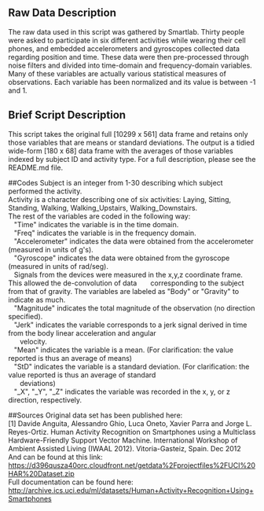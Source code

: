 ## Raw Data Description
The raw data used in this script was gathered by Smartlab. Thirty people were asked to participate in six different activities while wearing their cell phones, and embedded accelerometers and gyroscopes collected data regarding position and time. These data were then pre-processed through noise filters and divided into time-domain and frequency-domain variables. Many of these variables are actually various statistical measures of observations. Each variable has been normalized and its value is between -1 and 1.

## Brief Script Description
This script takes the original full [10299 x 561] data frame and retains only those variables that are means or standard deviations. The output is a tidied wide-form [180 x 68] data frame with the averages of those variables indexed by subject ID and activity type. For a full description, please see the README.md file.

##Codes
Subject is an integer from 1-30 describing which subject performed the activity.  
Activity is a character describing one of six activities: Laying, Sitting, Standing, Walking, Walking_Upstairs, Walking_Downstairs.  
The rest of the variables are coded in the following way:  
&nbsp;&nbsp;&nbsp;"Time" indicates the variable is in the time domain.  
&nbsp;&nbsp;&nbsp;"Freq" indicates the variable is in the frequency domain.  
&nbsp;&nbsp;&nbsp;"Accelerometer" indicates the data were obtained from the accelerometer (measured in units of g's).  
&nbsp;&nbsp;&nbsp;"Gyroscope" indicates the data were obtained from the gyroscope (measured in units of rad/seg).  
&nbsp;&nbsp;&nbsp;Signals from the devices were measured in the x,y,z coordinate frame. This allowed the de-convolution of data &nbsp;&nbsp;&nbsp;&nbsp;&nbsp;&nbsp;corresponding to the subject from that of gravity. The variables are labeled as "Body" or "Gravity" to indicate as much.  
&nbsp;&nbsp;&nbsp;"Magnitude" indicates the total magnitude of the observation (no direction specified).  
&nbsp;&nbsp;&nbsp;"Jerk" indicates the variable corresponds to a jerk signal derived in time from the body linear acceleration and angular  
&nbsp;&nbsp;&nbsp;&nbsp;&nbsp;&nbsp;velocity.  
&nbsp;&nbsp;&nbsp;"Mean" indicates the variable is a mean. (For clarification: the value reported is thus an average of means)  
&nbsp;&nbsp;&nbsp;"StD" indicates the variable is a standard deviation. (For clarification: the value reported is thus an average of standard  
&nbsp;&nbsp;&nbsp;&nbsp;&nbsp;&nbsp;deviations)  
&nbsp;&nbsp;&nbsp;"_X", "_Y", "_Z" indicates the variable was recorded in the x, y, or z direction, respectively.

##Sources
Original data set has been published here:  
[1] Davide Anguita, Alessandro Ghio, Luca Oneto, Xavier Parra and Jorge L. Reyes-Ortiz. Human Activity Recognition on Smartphones using a Multiclass Hardware-Friendly Support Vector Machine. International Workshop of Ambient Assisted Living (IWAAL 2012). Vitoria-Gasteiz, Spain. Dec 2012  
And can be found at this link:  
https://d396qusza40orc.cloudfront.net/getdata%2Fprojectfiles%2FUCI%20HAR%20Dataset.zip  
Full documentation can be found here:  
http://archive.ics.uci.edu/ml/datasets/Human+Activity+Recognition+Using+Smartphones  
